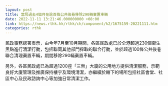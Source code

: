 ```yaml
---
layout: post
title: 當局過去4個月在逾百條公共後巷移除290輛棄置車輛
date: 2022-11-11 13:21:46.000000000 +08:00
link: https://news.rthk.hk/rthk/ch/component/k2/1675159-20221111.htm
categories: rthk
---
```


民政事務總署表示，由今年7月至10月期間，各區民政處已於全港超過230個衞生黑點進行清潔行動，包括聯同其他部門採取的聯合行動，並於超過100條公共後巷聯合清理棄置車輛，期間移除290輛棄置車輛。

另外，各區民政處已為超過1200座「三無」大廈的公用地方提供清潔服務，示範良好大廈管理及推廣保持樓宇及環境清潔，亦繼續於轄下的場所包括社區會堂、社區中心及民政諮詢中心等加強日常清潔工作。
